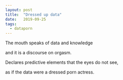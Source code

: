 ```yaml
---
layout: post
title:  "Dressed up data"
date:   2019-09-25
tags:
  - dataporn
---
```


The mouth speaks of data and knowledge

and it is a discourse on orgasm.

Declares predictive elements that the eyes do not see,

as if the data were a dressed porn actress.
